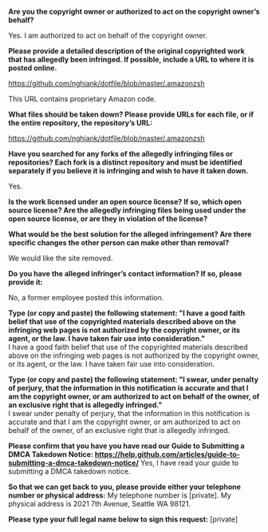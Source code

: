**Are you the copyright owner or authorized to act on the copyright owner’s behalf?**

Yes. I am authorized to act on behalf of the copyright owner.

**Please provide a detailed description of the original copyrighted work that has allegedly been infringed. If possible, include a URL to where it is posted online.**

https://github.com/nghiank/dotfile/blob/master/.amazonzsh

This URL contains proprietary Amazon code.

**What files should be taken down? Please provide URLs for each file, or if the entire repository, the repository’s URL:**

https://github.com/nghiank/dotfile/blob/master/.amazonzsh

**Have you searched for any forks of the allegedly infringing files or repositories? Each fork is a distinct repository and must be identified separately if you believe it is infringing and wish to have it taken down.**

Yes.

**Is the work licensed under an open source license? If so, which open source license? Are the allegedly infringing files being used under the open source license, or are they in violation of the license?**

**What would be the best solution for the alleged infringement? Are there specific changes the other person can make other than removal?**

We would like the site removed.

**Do you have the alleged infringer’s contact information? If so, please provide it:**

No, a former employee posted this information.

**Type (or copy and paste) the following statement: "I have a good faith belief that use of the copyrighted materials described above on the infringing web pages is not authorized by the copyright owner, or its agent, or the law. I have taken fair use into consideration."**  
I have a good faith belief that use of the copyrighted materials described above on the infringing web pages is not authorized by the copyright owner, or its agent, or the law. I have taken fair use into consideration.

**Type (or copy and paste) the following statement: "I swear, under penalty of perjury, that the information in this notification is accurate and that I am the copyright owner, or am authorized to act on behalf of the owner, of an exclusive right that is allegedly infringed."**  
I swear under penalty of perjury, that the information in this notification is accurate and that I am the copyright owner, or am authorized to act on behalf of the owner, of an exclusive right that is allegedly infringed.

**Please confirm that you have you have read our Guide to Submitting a DMCA Takedown Notice: https://help.github.com/articles/guide-to-submitting-a-dmca-takedown-notice/** Yes, I have read your guide to submitting a DMCA takedown notice.

**So that we can get back to you, please provide either your telephone number or physical address:** My telephone number is [private]. My physical address is 2021 7th Avenue, Seattle WA 98121.

**Please type your full legal name below to sign this request:** [private]

